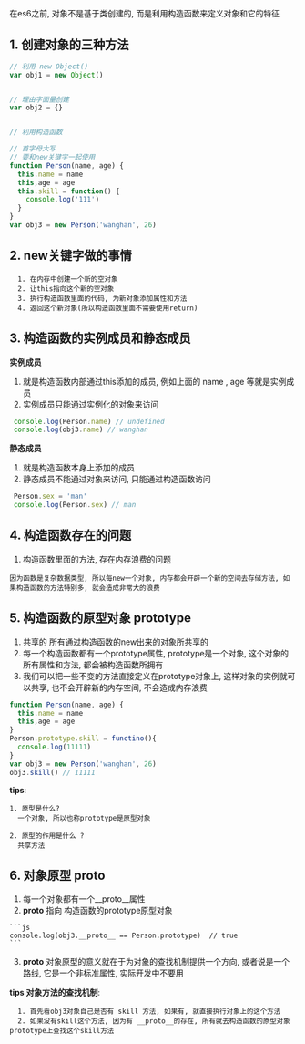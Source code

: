 在es6之前, 对象不是基于类创建的, 而是利用构造函数来定义对象和它的特征

## 1. 创建对象的三种方法

```js
// 利用 new Object()
var obj1 = new Object()


// 理由字面量创建
var obj2 = {}


// 利用构造函数

// 首字母大写
// 要和new关键字一起使用
function Person(name, age) {
  this.name = name
  this,age = age
  this.skill = function() {
    console.log('111')
  }
}
var obj3 = new Person('wanghan', 26)
```


## 2. new关键字做的事情

      1. 在内存中创建一个新的空对象
      2. 让this指向这个新的空对象
      3. 执行构造函数里面的代码, 为新对象添加属性和方法
      4. 返回这个新对象(所以构造函数里面不需要使用return)


## 3. 构造函数的实例成员和静态成员

  **实例成员**
  
  1. 就是构造函数内部通过this添加的成员, 例如上面的 name , age 等就是实例成员
  2. 实例成员只能通过实例化的对象来访问
  
  ```js
   console.log(Person.name) // undefined
   console.log(obj3.name) // wanghan
  ```
  
  **静态成员**
  
  1. 就是构造函数本身上添加的成员
  2. 静态成员不能通过对象来访问, 只能通过构造函数访问
  
  ```js
   Person.sex = 'man'
   console.log(Person.sex) // man
  ```


## 4. 构造函数存在的问题

  1. 构造函数里面的方法, 存在内存浪费的问题
  
    因为函数是复杂数据类型, 所以每new一个对象, 内存都会开辟一个新的空间去存储方法, 如果构造函数的方法特别多, 就会造成非常大的浪费


## 5. 构造函数的原型对象 prototype

  1. 共享的 所有通过构造函数的new出来的对象所共享的
  2. 每一个构造函数都有一个prototype属性, prototype是一个对象, 这个对象的所有属性和方法, 都会被构造函数所拥有
  3. 我们可以把一些不变的方法直接定义在prototype对象上, 这样对象的实例就可以共享, 也不会开辟新的内存空间, 不会造成内存浪费
  
  
  ```js
  function Person(name, age) {
    this.name = name
    this,age = age
  }
  Person.prototype.skill = functino(){
    console.log(11111)
  }
  var obj3 = new Person('wanghan', 26)
  obj3.skill() // 11111
  ```

  **tips**:
  
    1. 原型是什么? 
      一个对象, 所以也称prototype是原型对象
      
    2. 原型的作用是什么 ? 
      共享方法


## 6. 对象原型 __proto__

  1. 每一个对象都有一个__proto__属性
  2. __proto__ 指向 构造函数的prototype原型对象
    
    ```js
    console.log(obj3.__proto__ == Person.prototype)  // true
    ```
  3. __proto__ 对象原型的意义就在于为对象的查找机制提供一个方向, 或者说是一个路线, 它是一个非标准属性, 实际开发中不要用
  
   **tips 对象方法的查找机制**:
      
      1. 首先看obj3对象自己是否有 skill 方法, 如果有, 就直接执行对象上的这个方法
      2. 如果没有skill这个方法, 因为有 __proto__的存在, 所有就去构造函数的原型对象prototype上查找这个skill方法




















